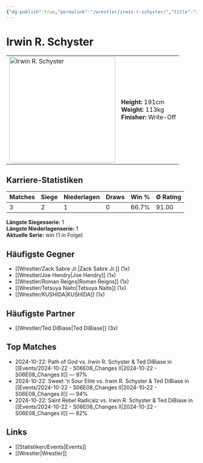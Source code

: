 ```yaml
---
{"dg-publish":true,"permalink":"/wrestler/irwin-r-schyster/","title":"Irwin R. Schyster","tags":["wrestler"],"noteIcon":""}
---
```



# Irwin R. Schyster

<table>
        <tr>
        <td><img src="https://github.com/CptSpaulding1980/choke-slam-wrestling/releases/download/images/Irwin_R._Schyster.png" width="280" alt="Irwin R. Schyster"></td>
        <td>
        <b>Height:</b> 191cm<br>
        <b>Weight:</b> 113kg<br>
        <b>Finisher:</b> Write-Off<br>
        </td>
        </tr>
        </table>
        
## Karriere-Statistiken

| Matches | Siege | Niederlagen | Draws | Win % | Ø Rating |
|---------|-------|-------------|-------|-------|-----------|
| 3 | 2 | 1 | 0 | 66.7% | 91.00 |

**Längste Siegesserie:** 1<br>**Längste Niederlagenserie:** 1<br>**Aktuelle Serie:** win (1 in Folge)


## Häufigste Gegner
- [[Wrestler/Zack Sabre Jr.\|Zack Sabre Jr.]] (1x)
- [[Wrestler/Joe Hendry\|Joe Hendry]] (1x)
- [[Wrestler/Roman Reigns\|Roman Reigns]] (1x)
- [[Wrestler/Tetsuya Naito\|Tetsuya Naito]] (1x)
- [[Wrestler/KUSHIDA\|KUSHIDA]] (1x)

## Häufigste Partner
- [[Wrestler/Ted DiBiase\|Ted DiBiase]] (3x)

## Top Matches
- 2024-10-22: Path of God vs. Irwin R. Schyster & Ted DiBiase in [[Events/2024-10-22 - S06E08_Changes II\|2024-10-22 - S06E08_Changes II]] — 97%
- 2024-10-22: Sweet 'n Sour Elite vs. Irwin R. Schyster & Ted DiBiase in [[Events/2024-10-22 - S06E08_Changes II\|2024-10-22 - S06E08_Changes II]] — 94%
- 2024-10-22: Saint Rebel Radicalz vs. Irwin R. Schyster & Ted DiBiase in [[Events/2024-10-22 - S06E08_Changes II\|2024-10-22 - S06E08_Changes II]] — 82%

## Links
- [[Statistiken/Events\|Events]]
- [[Wrestler\|Wrestler]]
